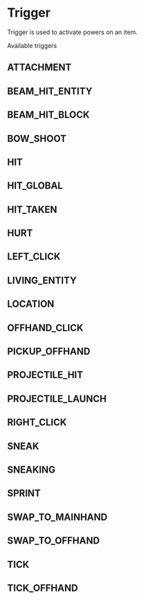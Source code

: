 # Trigger

Trigger is used to activate powers on an item.

Available triggers

## ATTACHMENT

## BEAM_HIT_ENTITY

## BEAM_HIT_BLOCK

## BOW_SHOOT

## HIT

## HIT_GLOBAL

## HIT_TAKEN

## HURT

## LEFT_CLICK

## LIVING_ENTITY

## LOCATION

## OFFHAND_CLICK

## PICKUP_OFFHAND

## PROJECTILE_HIT

## PROJECTILE_LAUNCH

## RIGHT_CLICK

## SNEAK

## SNEAKING

## SPRINT

## SWAP_TO_MAINHAND

## SWAP_TO_OFFHAND

## TICK

## TICK_OFFHAND


